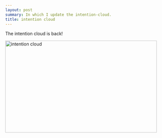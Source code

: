 ```yaml
---
layout: post
summary: In which I update the intention-cloud.
title: intention cloud
---
```


The intention cloud is back!

<a href="http://ic.breizhdev.net"><img title="intention cloud" src="http://bwoup.com/mygfx/Websites/gt_webs-intentioncloud.jpg" alt="intention cloud" width="480" height="291" /></a>
